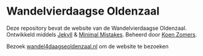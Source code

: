 # Wandelvierdaagse Oldenzaal

Deze repository bevat de website van de Wandelvierdaagse Oldenzaal. Ontwikkeld middels [Jekyll](https://jekyllrb.com/) & [Minimal Mistakes](https://github.com/mmistakes/minimal-mistakes). Beheerd door [Koen Zomers](https://github.com/KoenZomers).

Bezoek [wandel4daagseoldenzaal.nl](https://wandel4daagseoldenzaal.nl) om de website te bezoeken
